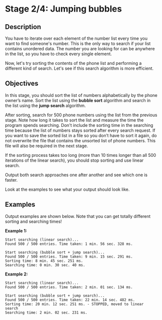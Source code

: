 # Stage 2/4: Jumping bubbles
## Description
You have to iterate over each element of the number list every time you want to find someone's number. This is the only way to search if your list contains unordered data. The number you are looking for can be anywhere in the list, so you have to check every single element.

Now, let's try sorting the contents of the phone list and performing a different kind of search. Let's see if this search algorithm is more efficient.

## Objectives
In this stage, you should sort the list of numbers alphabetically by the phone owner’s name. Sort the list using the <b>bubble sort</b> algorithm and search in the list using the <b>jump search</b> algorithm.

After sorting, search for 500 phone numbers using the list from the previous stage. Note how long it takes to sort the list and measure the time the program spends searching. Don't include the sorting time in the searching time because the list of numbers stays sorted after every search request. If you want to save the sorted list in a file so you don’t have to sort it again, do not overwrite the file that contains the unsorted list of phone numbers. This file will also be required in the next stage.

If the sorting process takes too long (more than 10 times longer than all 500 iterations of the linear search), you should stop sorting and use linear search.

Output both search approaches one after another and see which one is faster.

Look at the examples to see what your output should look like.

## Examples
Output examples are shown below. Note that you can get totally different sorting and searching times!

<b>Example 1:</b>
```
Start searching (linear search)...
Found 500 / 500 entries. Time taken: 1 min. 56 sec. 328 ms.

Start searching (bubble sort + jump search)...
Found 500 / 500 entries. Time taken: 9 min. 15 sec. 291 ms.
Sorting time: 8 min. 45 sec. 251 ms.
Searching time: 0 min. 30 sec. 40 ms.
```

<b>Example 2:</b>
```
Start searching (linear search)...
Found 500 / 500 entries. Time taken: 2 min. 01 sec. 134 ms.

Start searching (bubble sort + jump search)...
Found 500 / 500 entries. Time taken: 22 min. 14 sec. 482 ms.
Sorting time: 20 min. 12 sec. 251 ms. - STOPPED, moved to linear search
Searching time: 2 min. 02 sec. 231 ms.
```
